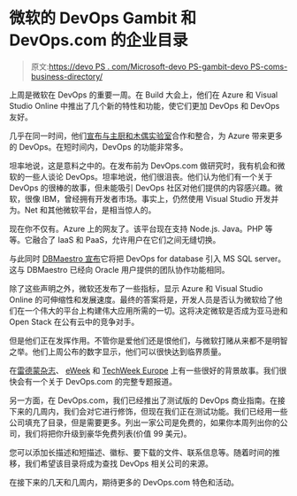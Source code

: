 # 微软的 DevOps Gambit 和 DevOps.com 的企业目录

> 原文:[https://devo PS . com/Microsoft-devo PS-gambit-devo PS-coms-business-directory/](https://devops.com/microsoft-devops-gambit-devops-coms-business-directory/)

上周是微软在 DevOps 的重要一周。在 Build 大会上，他们在 Azure 和 Visual Studio Online 中推出了几个新的特性和功能，使它们更加 DevOps 和 DevOps 友好。

几乎在同一时间，他们[宣布与主厨和木偶实验室](http://www.cio.com.au/article/542122/build_microsoft_azure_embraces_outside_technologies/)合作和整合，为 Azure 带来更多的 DevOps。在短时间内，DevOps 的功能非常多。

坦率地说，这是意料之中的。在发布前为 DevOps.com 做研究时，我有机会和微软的一些人谈论 DevOps。坦率地说，他们很沮丧。他们认为他们有一个关于 DevOps 的很棒的故事，但未能吸引 DevOps 社区对他们提供的内容感兴趣。微软，很像 IBM，曾经拥有开发者市场。事实上，仍然使用 Visual Studio 开发并为。Net 和其他微软平台，是相当惊人的。

现在你不仅有。Azure 上的网友了。该平台现在支持 Node.js. Java。PHP 等等。它融合了 IaaS 和 PaaS，允许用户在它们之间无缝切换。

与此同时 [DBMaestro 宣布](http://www.sdtimes.com/content/article.aspx?ArticleID=69018&page=1)它将把 DevOps for database 引入 MS SQL server。这与 DBMaestro 已经向 Oracle 用户提供的团队协作功能相同。

除了这些声明之外，微软还发布了一些指标，显示 Azure 和 Visual Studio Online 的可伸缩性和发展速度。最终的答案将是，开发人员是否认为微软给了他们在一个伟大的平台上构建伟大应用所需的一切。这将决定微软是否成为亚马逊和 Open Stack 在公有云中的竞争对手。

但是他们正在发挥作用。不管你是爱他们还是恨他们，与微软打赌从来都不是明智之举。他们上周公布的数字显示，他们可以很快达到临界质量。

在[雷德蒙杂志](https://redmondmag.com/blogs/the-schwartz-report/2014/04/azure-at-devops-and-open-source.aspx)、 [eWeek](http://www.eweek.com/cloud/microsoft-azure-preview-portal-serves-up-devops.html) 和 [TechWeek Europe](http://www.techweekeurope.co.uk/news/azure-portal-devops-143182) 上有一些很好的背景故事。我们很快会有一个关于 DevOps.com 的完整专题报道。

另一方面，在 DevOps.com，我们已经推出了测试版的 DevOps 商业指南。在接下来的几周内，我们会对它进行修饰，但现在我们正在测试功能。我们已经用一些公司填充了目录，但是需要更多。列出一家公司是免费的，如果你本周列出你的公司，我们将把你升级到豪华免费列表(价值 99 美元)。

您可以添加长描述和短描述、徽标、要下载的文件、联系信息等。随着时间的推移，我们希望该目录将成为查找 DevOps 相关公司的来源。

在接下来的几天和几周内，期待更多的 DevOps.com 特色和活动。